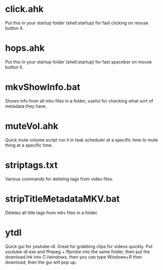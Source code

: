 # click.ahk
Put this in your startup folder (shell:startup) for fast clicking on mouse button 4.
# hops.ahk
Put this in your startup folder (shell:startup) for fast spacebar on mouse button 5.
# mkvShowInfo.bat
Shows info from all mkv files in a folder, useful for checking what sort of metadata they have.
# muteVol.ahk
Quick mute volume script run it in task scheduler at a specific time to mute thing at a specific time.
# striptags.txt
Various commands for deleting tags from video files.
# stripTitleMetadataMKV.bat
Deletes all title tags from mkv files in a folder.
# ytdl
Quick gui for youtube-dl. Great for grabbing clips for videos quickly.
Put youtube-dl.exe and ffmpeg + ffprobe into the same folder,
then put the download.lnk into C:/windows, then you can type Windows+R then download, then the gui will pop up.
